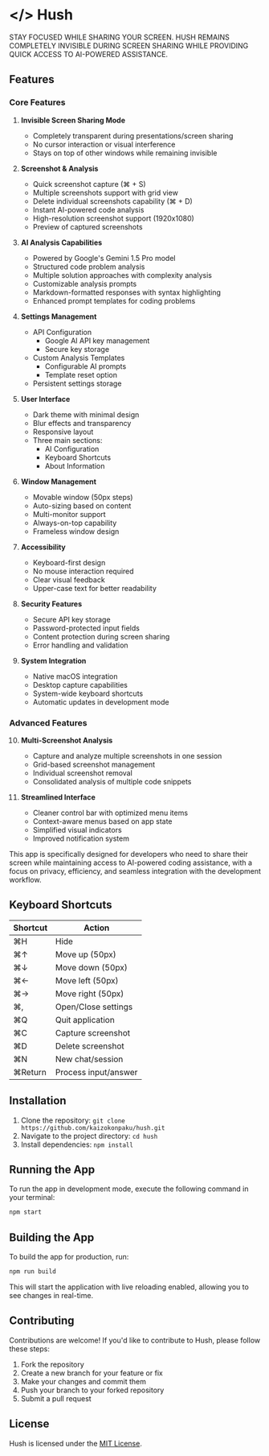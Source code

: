 # </> Hush

STAY FOCUSED WHILE SHARING YOUR SCREEN. HUSH REMAINS COMPLETELY INVISIBLE DURING SCREEN SHARING WHILE PROVIDING QUICK ACCESS TO AI-POWERED ASSISTANCE.

## Features

### Core Features

1. **Invisible Screen Sharing Mode**

   - Completely transparent during presentations/screen sharing
   - No cursor interaction or visual interference
   - Stays on top of other windows while remaining invisible

2. **Screenshot & Analysis**

   - Quick screenshot capture (⌘ + S)
   - Multiple screenshots support with grid view
   - Delete individual screenshots capability (⌘ + D)
   - Instant AI-powered code analysis
   - High-resolution screenshot support (1920x1080)
   - Preview of captured screenshots

3. **AI Analysis Capabilities**

   - Powered by Google's Gemini 1.5 Pro model
   - Structured code problem analysis
   - Multiple solution approaches with complexity analysis
   - Customizable analysis prompts
   - Markdown-formatted responses with syntax highlighting
   - Enhanced prompt templates for coding problems

4. **Settings Management**

   - API Configuration
     - Google AI API key management
     - Secure key storage
   - Custom Analysis Templates
     - Configurable AI prompts
     - Template reset option
   - Persistent settings storage

5. **User Interface**

   - Dark theme with minimal design
   - Blur effects and transparency
   - Responsive layout
   - Three main sections:
     - AI Configuration
     - Keyboard Shortcuts
     - About Information

6. **Window Management**

   - Movable window (50px steps)
   - Auto-sizing based on content
   - Multi-monitor support
   - Always-on-top capability
   - Frameless window design

7. **Accessibility**

   - Keyboard-first design
   - No mouse interaction required
   - Clear visual feedback
   - Upper-case text for better readability

8. **Security Features**

   - Secure API key storage
   - Password-protected input fields
   - Content protection during screen sharing
   - Error handling and validation

9. **System Integration**
   - Native macOS integration
   - Desktop capture capabilities
   - System-wide keyboard shortcuts
   - Automatic updates in development mode

### Advanced Features

10. **Multi-Screenshot Analysis**

    - Capture and analyze multiple screenshots in one session
    - Grid-based screenshot management
    - Individual screenshot removal
    - Consolidated analysis of multiple code snippets

11. **Streamlined Interface**
    - Cleaner control bar with optimized menu items
    - Context-aware menus based on app state
    - Simplified visual indicators
    - Improved notification system

This app is specifically designed for developers who need to share their screen while maintaining access to AI-powered coding assistance, with a focus on privacy, efficiency, and seamless integration with the development workflow.

## Keyboard Shortcuts

| Shortcut | Action                |
| -------- | --------------------- |
| ⌘H       | Hide           |
| ⌘↑       | Move up (50px)        |
| ⌘↓       | Move down (50px)      |
| ⌘←       | Move left (50px)      |
| ⌘→       | Move right (50px)     |
| ⌘,       | Open/Close settings   |
| ⌘Q       | Quit application      |
| ⌘C       | Capture screenshot    |
| ⌘D       | Delete screenshot     |
| ⌘N       | New chat/session      |
| ⌘Return  | Process input/answer  |

## Installation

1. Clone the repository: `git clone https://github.com/kaizokonpaku/hush.git`
2. Navigate to the project directory: `cd hush`
3. Install dependencies: `npm install`

## Running the App

To run the app in development mode, execute the following command in your terminal:

```bash
npm start
```

## Building the App

To build the app for production, run:

```bash
npm run build
```

This will start the application with live reloading enabled, allowing you to see changes in real-time.

## Contributing

Contributions are welcome! If you'd like to contribute to Hush, please follow these steps:

1. Fork the repository
2. Create a new branch for your feature or fix
3. Make your changes and commit them
4. Push your branch to your forked repository
5. Submit a pull request

## License

Hush is licensed under the [MIT License](LICENSE).

